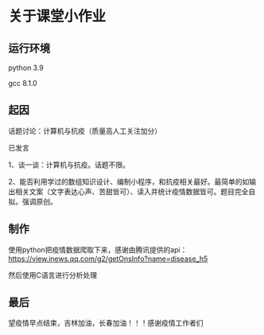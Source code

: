 # 关于课堂小作业

## 运行环境

python 3.9

gcc  8.1.0

## 起因

话题讨论：计算机与抗疫（质量高人工关注加分）

已发言

1、谈一谈：计算机与抗疫。话题不限。  

2、能否利用学过的数组知识设计、编制小程序，和抗疫相关最好。最简单的如输出相关文案（文字表达心声、苦甜皆可）、读入并统计疫情数据皆可。题目完全自拟。强调原创。

## 制作

使用python把疫情数据爬取下来，感谢由腾讯提供的api：https://view.inews.qq.com/g2/getOnsInfo?name=disease_h5

然后使用C语言进行分析处理

## 最后

望疫情早点结束，吉林加油，长春加油！！！感谢疫情工作者们